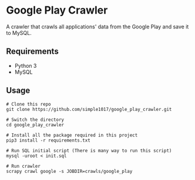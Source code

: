 # Google Play Crawler

A crawler that crawls all applications' data from the Google Play and save it to MySQL.

## Requirements
- Python 3
- MySQL

## Usage

```shell
# Clone this repo
git clone https://github.com/simple1017/google_play_crawler.git

# Switch the directory
cd google_play_crawler

# Install all the package required in this project
pip3 install -r requirements.txt

# Run SQL initial script (There is many way to run this script)
mysql -uroot < init.sql

# Run crawler
scrapy crawl google -s JOBDIR=crawls/google_play
```

